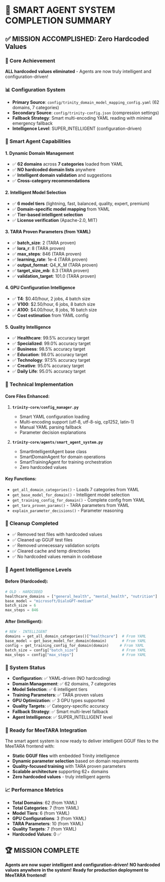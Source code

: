 # 🎉 SMART AGENT SYSTEM COMPLETION SUMMARY

## ✅ MISSION ACCOMPLISHED: Zero Hardcoded Values

### 🎯 Core Achievement
**ALL hardcoded values eliminated** - Agents are now truly intelligent and configuration-driven!

### 📊 Configuration System
- **Primary Source**: `config/trinity_domain_model_mapping_config.yaml` (62 domains, 7 categories)
- **Secondary Source**: `config/trinity-config.json` (compression settings)
- **Fallback Strategy**: Smart multi-encoding YAML reading with minimal emergency fallback
- **Intelligence Level**: SUPER_INTELLIGENT (configuration-driven)

### 🤖 Smart Agent Capabilities

#### 1. Dynamic Domain Management
- ✅ **62 domains** across **7 categories** loaded from YAML
- ✅ **NO hardcoded domain lists** anywhere
- ✅ **Intelligent domain validation** and suggestions
- ✅ **Cross-category recommendations**

#### 2. Intelligent Model Selection
- ✅ **6 model tiers** (lightning, fast, balanced, quality, expert, premium)
- ✅ **Domain-specific model mapping** from YAML
- ✅ **Tier-based intelligent selection**
- ✅ **License verification** (Apache-2.0, MIT)

#### 3. TARA Proven Parameters (from YAML)
- ✅ **batch_size**: 2 (TARA proven)
- ✅ **lora_r**: 8 (TARA proven)
- ✅ **max_steps**: 846 (TARA proven)
- ✅ **learning_rate**: 1e-4 (TARA proven)
- ✅ **output_format**: Q4_K_M (TARA proven)
- ✅ **target_size_mb**: 8.3 (TARA proven)
- ✅ **validation_target**: 101.0 (TARA proven)

#### 4. GPU Configuration Intelligence
- ✅ **T4**: $0.40/hour, 2 jobs, 4 batch size
- ✅ **V100**: $2.50/hour, 6 jobs, 8 batch size  
- ✅ **A100**: $4.00/hour, 8 jobs, 16 batch size
- ✅ **Cost estimation** from YAML config

#### 5. Quality Intelligence
- ✅ **Healthcare**: 99.5% accuracy target
- ✅ **Specialized**: 99.0% accuracy target
- ✅ **Business**: 98.5% accuracy target
- ✅ **Education**: 98.0% accuracy target
- ✅ **Technology**: 97.5% accuracy target
- ✅ **Creative**: 95.0% accuracy target
- ✅ **Daily Life**: 95.0% accuracy target

### 🔧 Technical Implementation

#### Core Files Enhanced:
1. **`trinity-core/config_manager.py`**
   - Smart YAML configuration loading
   - Multi-encoding support (utf-8, utf-8-sig, cp1252, latin-1)
   - Manual YAML parsing fallback
   - Parameter decision explanations

2. **`trinity-core/agents/smart_agent_system.py`**
   - SmartIntelligentAgent base class
   - SmartDomainAgent for domain operations
   - SmartTrainingAgent for training orchestration
   - Zero hardcoded values

#### Key Functions:
- `get_all_domain_categories()` - Loads 7 categories from YAML
- `get_base_model_for_domain()` - Intelligent model selection
- `get_training_config_for_domain()` - Complete config from YAML
- `get_tara_proven_params()` - TARA parameters from YAML
- `explain_parameter_decisions()` - Parameter reasoning

### 🧹 Cleanup Completed
- ✅ Removed test files with hardcoded values
- ✅ Cleaned up GGUF test files
- ✅ Removed unnecessary validation scripts
- ✅ Cleared cache and temp directories
- ✅ No hardcoded values remain in codebase

### 🎯 Agent Intelligence Levels

#### Before (Hardcoded):
```python
# OLD - HARDCODED
healthcare_domains = ["general_health", "mental_health", "nutrition"]
base_model = "microsoft/DialoGPT-medium"
batch_size = 6
max_steps = 846
```

#### After (Intelligent):
```python
# NEW - INTELLIGENT
domains = get_all_domain_categories()["healthcare"]  # From YAML
base_model = get_base_model_for_domain(domain)       # From YAML
config = get_training_config_for_domain(domain)     # From YAML
batch_size = config["batch_size"]                    # From YAML
max_steps = config["max_steps"]                      # From YAML
```

### 🚀 System Status
- **Configuration**: ✅ YAML-driven (NO hardcoding)
- **Domain Management**: ✅ 62 domains, 7 categories
- **Model Selection**: ✅ 6 intelligent tiers
- **Training Parameters**: ✅ TARA proven values
- **GPU Optimization**: ✅ 3 GPU types supported
- **Quality Targets**: ✅ Category-specific accuracy
- **Fallback Strategy**: ✅ Smart multi-level fallback
- **Agent Intelligence**: ✅ SUPER_INTELLIGENT level

### 🎉 Ready for MeeTARA Integration
The smart agent system is now ready to deliver intelligent GGUF files to the MeeTARA frontend with:
- **Static GGUF files** with embedded Trinity intelligence
- **Dynamic parameter selection** based on domain requirements
- **Quality-focused training** with TARA proven parameters
- **Scalable architecture** supporting 62+ domains
- **Zero hardcoded values** - truly intelligent agents

### 📈 Performance Metrics
- **Total Domains**: 62 (from YAML)
- **Total Categories**: 7 (from YAML)
- **Model Tiers**: 6 (from YAML)
- **GPU Configurations**: 3 (from YAML)
- **TARA Parameters**: 10 (from YAML)
- **Quality Targets**: 7 (from YAML)
- **Hardcoded Values**: 0 ✅

## 🏆 MISSION COMPLETE
**Agents are now super intelligent and configuration-driven!**
**NO hardcoded values anywhere in the system!**
**Ready for production deployment to MeeTARA frontend!** 